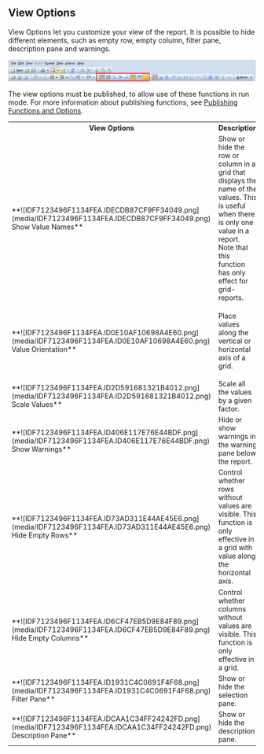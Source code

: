 ## View Options

View Options let you customize your view of the report. It is possible to hide different elements, such as empty row, empty column, filter pane, description pane and warnings.

![IDF7123496F1134FEA.IDB62F683A3E2445D1.png](media/IDF7123496F1134FEA.IDB62F683A3E2445D1.png)

The view options must be published, to allow use of these functions in run mode. For more information about publishing functions, see [Publishing Functions and Options](publishing-functions-and-options.md).  

<table style="WIDTH: 100%">

<tbody>

<tr>

<th>View Options</th>

<th>Description</th>

</tr>

<tr>

<td>**![IDF7123496F1134FEA.IDECDB87CF9FF34049.png](media/IDF7123496F1134FEA.IDECDB87CF9FF34049.png) Show Value Names**</td>

<td>Show or hide the row or column in a grid that displays the name of the values. This is useful when there is only one value in a report. Note that this function has only effect for grid-reports.</td>

</tr>

<tr>

<td>**![IDF7123496F1134FEA.ID0E10AF10698A4E60.png](media/IDF7123496F1134FEA.ID0E10AF10698A4E60.png) Value Orientation**</td>

<td>

Place values along the vertical or horizontal axis of a grid.

</td>

</tr>

<tr>

<td>**![IDF7123496F1134FEA.ID2D591681321B4012.png](media/IDF7123496F1134FEA.ID2D591681321B4012.png) Scale Values**</td>

<td>Scale all the values by a given factor.</td>

</tr>

<tr>

<td>**![IDF7123496F1134FEA.ID406E117E76E44BDF.png](media/IDF7123496F1134FEA.ID406E117E76E44BDF.png) Show Warnings**</td>

<td>Hide or show warnings in the warning pane below the report.</td>

</tr>

<tr>

<td>**![IDF7123496F1134FEA.ID73AD311E44AE45E6.png](media/IDF7123496F1134FEA.ID73AD311E44AE45E6.png) Hide Empty Rows**</td>

<td>Control whether rows without values are visible. This function is only effective in a grid with value along the horizontal axis.</td>

</tr>

<tr>

<td>**![IDF7123496F1134FEA.ID6CF47EB5D9E84F89.png](media/IDF7123496F1134FEA.ID6CF47EB5D9E84F89.png) Hide Empty Columns**</td>

<td>Control whether columns without values are visible. This function is only effective in a grid.</td>

</tr>

<tr>

<td>**![IDF7123496F1134FEA.ID1931C4C0691F4F68.png](media/IDF7123496F1134FEA.ID1931C4C0691F4F68.png) Filter Pane**</td>

<td>Show or hide the selection pane.</td>

</tr>

<tr>

<td>**![IDF7123496F1134FEA.IDCAA1C34FF24242FD.png](media/IDF7123496F1134FEA.IDCAA1C34FF24242FD.png) Description Pane**</td>

<td>Show or hide the description pane.</td>

</tr>

</tbody>

</table>